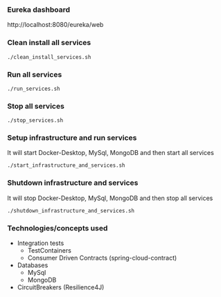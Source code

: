 ### Eureka dashboard
http://localhost:8080/eureka/web

### Clean install all services
```
./clean_install_services.sh
```

### Run all services
```
./run_services.sh
```

### Stop all services
```
./stop_services.sh
```

### Setup infrastructure and run services
It will start Docker-Desktop, MySql, MongoDB and then start all services
```
./start_infrastructure_and_services.sh
```

### Shutdown infrastructure and services
It will stop Docker-Desktop, MySql, MongoDB and then stop all services
```
./shutdown_infrastructure_and_services.sh
```

### Technologies/concepts used
- Integration tests
  - TestContainers
  - Consumer Driven Contracts (spring-cloud-contract)
- Databases
  - MySql
  - MongoDB
- CircuitBreakers (Resilience4J)